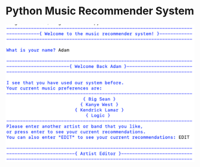 # Python Music Recommender System

![alt text](https://github.com/adamanikiej/musicRecommender/blob/main/images/music_recommender.png)